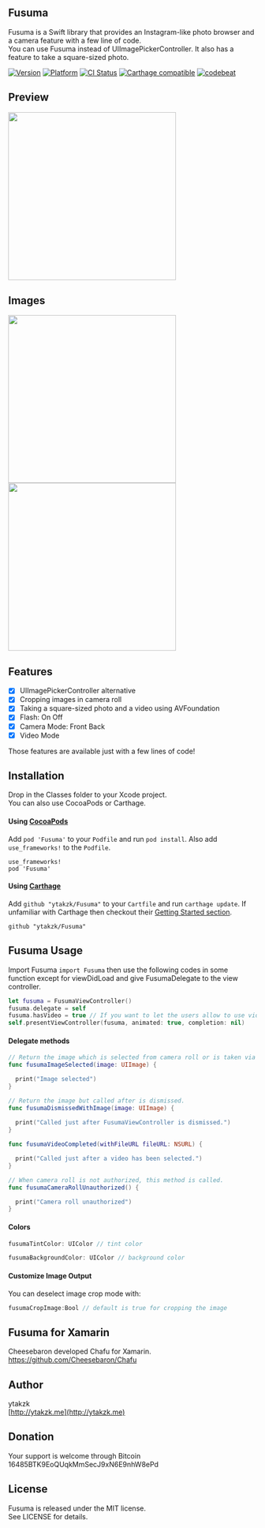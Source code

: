 ## Fusuma

Fusuma is a Swift library that provides an Instagram-like photo browser and a camera feature with a few line of code.  
You can use Fusuma instead of UIImagePickerController. It also has a feature to take a square-sized photo.

[![Version](https://img.shields.io/cocoapods/v/Fusuma.svg?style=flat)](http://cocoapods.org/pods/Fusuma)
[![Platform](https://img.shields.io/cocoapods/p/Fusuma.svg?style=flat)](http://cocoapods.org/pods/Fusuma)
[![CI Status](http://img.shields.io/travis/ytakzk/Fusuma.svg?style=flat)](https://travis-ci.org/ytakzk/Fusuma)
[![Carthage compatible](https://img.shields.io/badge/Carthage-compatible-4BC51D.svg?style=flat)](https://github.com/Carthage/Carthage)
[![codebeat](https://codebeat.co/badges/287ff7b1-4cda-4384-8780-88e1dbff95cd)](https://codebeat.co/projects/github-com-ytakzk-fusuma)

## Preview
<img src="https://raw.githubusercontent.com/wiki/ytakzk/Fusuma/images/fusuma.gif" width="340px">

## Images
<img src="https://raw.githubusercontent.com/wiki/ytakzk/Fusuma/images/shot1.jpg" width="340px">
<img src="https://raw.githubusercontent.com/wiki/ytakzk/Fusuma/images/shot2.jpg" width="340px">

## Features
- [x] UIImagePickerController alternative
- [x] Cropping images in camera roll
- [x] Taking a square-sized photo and a video using AVFoundation
- [x] Flash: On Off 
- [x] Camera Mode: Front Back 
- [x] Video Mode 

Those features are available just with a few lines of code!

## Installation

Drop in the Classes folder to your Xcode project.  
You can also use CocoaPods or Carthage.

#### Using [CocoaPods](http://cocoapods.org/)

Add `pod 'Fusuma'` to your `Podfile` and run `pod install`. Also add `use_frameworks!` to the `Podfile`.

```
use_frameworks!
pod 'Fusuma'
```

#### Using [Carthage](https://github.com/Carthage/Carthage)

Add `github "ytakzk/Fusuma"` to your `Cartfile` and run `carthage update`. If unfamiliar with Carthage then checkout their [Getting Started section](https://github.com/Carthage/Carthage#getting-started).

```
github "ytakzk/Fusuma"
```

## Fusuma Usage
Import Fusuma ```import Fusuma``` then use the following codes in some function except for viewDidLoad and give FusumaDelegate to the view controller.  

```Swift
let fusuma = FusumaViewController()
fusuma.delegate = self
fusuma.hasVideo = true // If you want to let the users allow to use video.
self.presentViewController(fusuma, animated: true, completion: nil)
```

#### Delegate methods

```Swift
// Return the image which is selected from camera roll or is taken via the camera.
func fusumaImageSelected(image: UIImage) {

  print("Image selected")
}

// Return the image but called after is dismissed.
func fusumaDismissedWithImage(image: UIImage) {
        
  print("Called just after FusumaViewController is dismissed.")
}

func fusumaVideoCompleted(withFileURL fileURL: NSURL) {

  print("Called just after a video has been selected.")
}

// When camera roll is not authorized, this method is called.
func fusumaCameraRollUnauthorized() {

  print("Camera roll unauthorized")
}
```

#### Colors

```Swift
fusumaTintColor: UIColor // tint color

fusumaBackgroundColor: UIColor // background color
```

#### Customize Image Output 
You can deselect image crop mode with: 

```Swift
fusumaCropImage:Bool // default is true for cropping the image 
```

## Fusuma for Xamarin
Cheesebaron developed Chafu for Xamarin.
https://github.com/Cheesebaron/Chafu

## Author
ytakzk  
 [http://ytakzk.me](http://ytakzk.me)
 
## Donation
Your support is welcome through Bitcoin 16485BTK9EoQUqkMmSecJ9xN6E9nhW8ePd
 
## License
Fusuma is released under the MIT license.  
See LICENSE for details.
